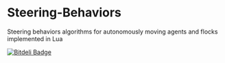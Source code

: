 Steering-Behaviors
==================

Steering behaviors algorithms for autonomously moving agents and flocks implemented in Lua

[![Bitdeli Badge](https://d2weczhvl823v0.cloudfront.net/Yonaba/steering-behaviors/trend.png)](https://bitdeli.com/free "Bitdeli Badge")


